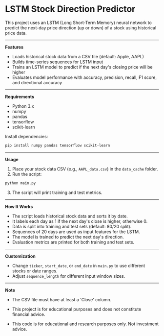# LSTM Stock Direction Predictor

This project uses an LSTM (Long Short-Term Memory) neural network to predict the next-day price direction (up or down) of a stock using historical price data.

---

**Features**

- Loads historical stock data from a CSV file (default: Apple, AAPL)
- Builds time-series sequences for LSTM input
- Trains an LSTM model to predict if the next day's closing price will be higher
- Evaluates model performance with accuracy, precision, recall, F1 score, and directional accuracy

---

**Requirements**

- Python 3.x
- numpy
- pandas
- tensorflow
- scikit-learn

Install dependencies:

```bash
pip install numpy pandas tensorflow scikit-learn
```

---

**Usage**

1. Place your stock data CSV (e.g., `AAPL_data.csv`) in the `data_cache` folder.
2. Run the script:

```bash
python main.py
```

3. The script will print training and test metrics.

---

**How It Works**

- The script loads historical stock data and sorts it by date.
- It labels each day as 1 if the next day's close is higher, otherwise 0.
- Data is split into training and test sets (default: 80/20 split).
- Sequences of 20 days are used as input features for the LSTM.
- The model is trained to predict the next day's direction.
- Evaluation metrics are printed for both training and test sets.

---

**Customization**

- Change `ticker`, `start_date`, or `end_date` in `main.py` to use different stocks or date ranges.
- Adjust `sequence_length` for different input window sizes.

---

**Note**

- The CSV file must have at least a 'Close' column.
- This project is for educational purposes and does not constitute financial advice.

- This code is for educational and research purposes only. Not investment advice.
